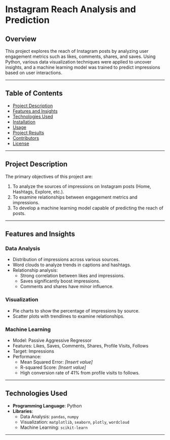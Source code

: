 # Instagram Reach Analysis and Prediction

## Overview
This project explores the reach of Instagram posts by analyzing user engagement metrics such as likes, comments, shares, and saves. Using Python, various data visualization techniques were applied to uncover insights, and a machine learning model was trained to predict impressions based on user interactions.

---

## Table of Contents
- [Project Description](#project-description)
- [Features and Insights](#features-and-insights)
- [Technologies Used](#technologies-used)
- [Installation](#installation)
- [Usage](#usage)
- [Project Results](#project-results)
- [Contributors](#contributors)
- [License](#license)

---

## Project Description
The primary objectives of this project are:
1. To analyze the sources of impressions on Instagram posts (Home, Hashtags, Explore, etc.).
2. To examine relationships between engagement metrics and impressions.
3. To develop a machine learning model capable of predicting the reach of posts.

---

## Features and Insights

### Data Analysis
- Distribution of impressions across various sources.
- Word clouds to analyze trends in captions and hashtags.
- Relationship analysis:
  - Strong correlation between likes and impressions.
  - Saves significantly boost impressions.
  - Comments and shares have minor influence.

### Visualization
- Pie charts to show the percentage of impressions by source.
- Scatter plots with trendlines to examine relationships.

### Machine Learning
- Model: Passive Aggressive Regressor
- Features: Likes, Saves, Comments, Shares, Profile Visits, Follows
- Target: Impressions
- Performance:
  - Mean Squared Error: *[Insert value]*
  - R-squared Score: *[Insert value]*
  - High conversion rate of 41% from profile visits to follows.

---

## Technologies Used
- **Programming Language**: Python
- **Libraries**:
  - Data Analysis: `pandas`, `numpy`
  - Visualization: `matplotlib`, `seaborn`, `plotly`, `wordcloud`
  - Machine Learning: `scikit-learn`

---

